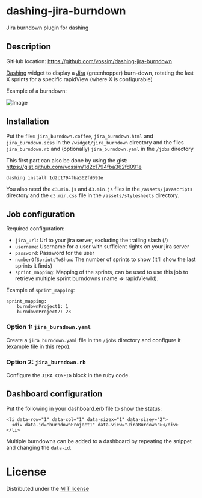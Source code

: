 # dashing-jira-burndown
Jira burndown plugin for dashing

## Description

GitHub location: https://github.com/vossim/dashing-jira-burndown

[Dashing](http://shopify.github.com/dashing) widget to display a [Jira](https://www.atlassian.com/software/jira) (greenhopper) burn-down, rotating the last X sprints for a specific rapidView (where X is configurable)

Example of a burndown:

![Image](../master/jira_burndown.png?raw=true)

## Installation

Put the files `jira_burndown.coffee`, `jira_burndown.html` and `jira_burndown.scss` in the `/widget/jira_burndown` directory and the files `jira_burndown.rb` and (optionally) `jira_burndown.yaml` in the `/jobs` directory

This first part can also be done by using the gist: https://gist.github.com/vossim/1d2c1794fba362fd091e

    dashing install 1d2c1794fba362fd091e

You also need the `c3.min.js` and `d3.min.js` files in the `/assets/javascripts` directory and the `c3.min.css` file in the `/assets/stylesheets` directory.

## Job configuration

Required configuration:
* `jira_url`: Url to your jira server, excluding the trailing slash (/)
* `username`: Username for a user with sufficient rights on your jira server
* `password`: Password for the user
* `numberOfSprintsToShow`: The number of sprints to show (it'll show the last sprints it finds)
* `sprint_mapping`: Mapping of the sprints, can be used to use this job to retrieve multiple sprint burndowns (name => rapidViewId).

Example of `sprint_mapping`:

    sprint_mapping: 
        burndownProject1: 1
        burndownProject2: 23

### Option 1: `jira_burndown.yaml`

Create a `jira_burndown.yaml` file in the `/jobs` directory and configure it (example file in this repo).

### Option 2: `jira_burndown.rb`

Configure the `JIRA_CONFIG` block in the ruby code.

## Dashboard configuration

Put the following in your dashboard.erb file to show the status:

    <li data-row="1" data-col="1" data-sizex="1" data-sizey="2">
      <div data-id="burndownProject1" data-view="JiraBurdown"></div>
    </li>

Multiple burndowns can be added to a dashboard by repeating the snippet and changing the ```data-id```.

# License
Distributed under the [MIT license](https://github.com/vossim/dashing-jira-burndown/blob/master/LICENSE)
